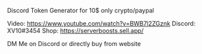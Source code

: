 Discord Token Generator for 10$ only crypto/paypal

Video: https://www.youtube.com/watch?v=BWB7l2ZGznk
Discord: XV10#3454
Shop: https://serverboosts.sell.app/

DM Me on Discord or directly buy from website
